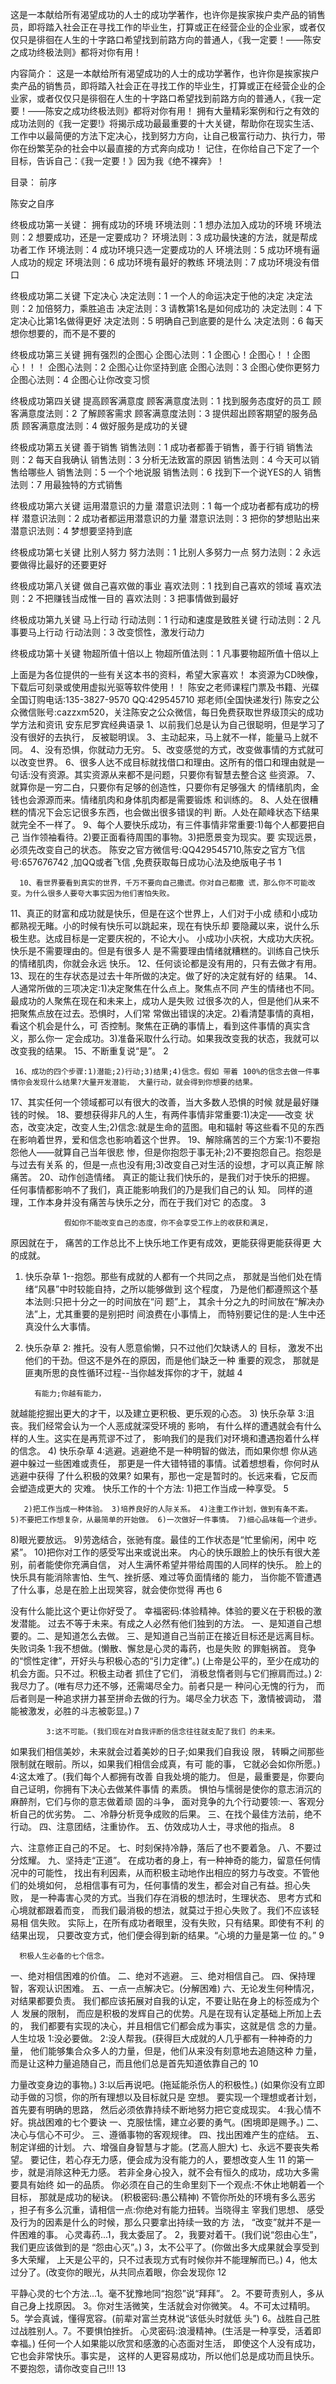  


这是一本献给所有渴望成功的人士的成功学著作，也许你是挨家挨户卖产品的销售员，即将踏入社会正在寻找工作的毕业生，打算或正在经营企业的企业家，或者仅仅只是徘徊在人生的十字路口希望找到前路方向的普通人，《我一定要！——陈安之成功终极法则》都将对你有用！


内容简介：
这是一本献给所有渴望成功的人士的成功学著作，也许你是挨家挨户卖产品的销售员，即将踏入社会正在寻找工作的毕业生，打算或正在经营企业的企业家，或者仅仅只是徘徊在人生的十字路口希望找到前路方向的普通人，《我一定要！——陈安之成功终极法则》都将对你有用！
拥有大量精彩案例和行之有效的成功法则的《我一定要!》将揭示成功最最重要的十大关键，帮助你在现实生活、工作中以最简便的方法下定决心，找到努力方向，让自己极富行动力、执行力，带你在纷繁芜杂的社会中以最直接的方式奔向成功！
记住，在你给自己下定了一个目标，告诉自己：《我一定要！》因为我《绝不裸奔》！ 


目录：
前序

陈安之自序

终极成功第一关键：
拥有成功的环境
环境法则：1
想办法加入成功的环境
环境法则：2
想要成功，还是一定要成功？
环境法则：3
成功最快速的方法，就是帮成功者工作
环境法则：4
成功环境只选一定要成功的人
环境法则：5
成功环境有逼人成功的规定
环境法则：6
成功环境有最好的教练
环境法则：7
成功环境没有借口

终极成功第二关键
下定决心
决定法则：1
一个人的命运决定于他的决定
决定法则：2
加倍努力，乘胜追击
决定法则：3
请教第1名是如何成功的
决定法则：4
下定决心比第1名做得更好
决定法则：5
明确自己到底要的是什么
决定法则：6
每天想你想要的，而不是不要的

终极成功第三关键
拥有强烈的企图心
企图心法则：1
企图心！企图心！！企图心！！！
企图心法则：2
企图心让你坚持到底
企图心法则：3
企图心使你更努力
企图心法则：4
企图心让你改变习惯

终极成功第四关键
提高顾客满意度
顾客满意度法则：1
找到服务态度好的员工
顾客满意度法则：2
了解顾客需求
顾客满意度法则：3
提供超出顾客期望的服务品质
顾客满意度法则：4
做好服务是成功的关键

终极成功第五关键
善于销售
销售法则：1
成功者都善于销售，善于行销
销售法则：2
每天自我确认
销售法则：3
分析无法致富的原因
销售法则：4
今天可以销售给哪些人
销售法则：5
一个个地说服
销售法则：6
找到下一个说YES的人
销售法则：7
用最独特的方式销售

终极成功第六关键
运用潜意识的力量
潜意识法则：1
每一个成功者都有成功的榜样
潜意识法则：2
成功者都运用潜意识的力量
潜意识法则：3
把你的梦想贴出来
潜意识法则：4
梦想要坚持到底

终极成功第七关键
比别人努力
努力法则：1
比别人多努力一点
努力法则：2
永远要做得比最好的还要更好

终极成功第八关键
做自己喜欢做的事业
喜欢法则：1
找到自己喜欢的领域
喜欢法则：2
不把赚钱当成惟一目的
喜欢法则：3
把事情做到最好

终极成功第九关键
马上行动
行动法则：1
行动和速度是致胜关键
行动法则：2
凡事要马上行动
行动法则：3
改变惯性，激发行动力

终极成功第十关键
物超所值十倍以上
物超所值法则：1
凡事要物超所值十倍以上


上面是为各位提供的一些有关这本书的资料，希望大家喜欢！
本资源为CD映像，下载后可刻录或使用虚拟光驱等软件使用！！
陈安之老师课程门票及书籍、光碟全国订购电话:135-3827-9570 QQ:429545710 郑老师(全国快递发行)
陈安之公众微信账号:cazzxm520，关注陈安之公众微信，每日免费获取世界级顶尖的成功学方法和资讯
安东尼罗宾经典语录
1、以前我们总是认为自己很聪明，但是学习了没有很好的去执行， 反被聪明误。
3、主动起来，马上就不一样，能量马上就不同。 4、没有恐惧，你就动力无穷。 5、改变感觉的方式，改变做事情的方式就可以改变世界。
6、很多人达不成目标就找借口和理由。这所有的借口和理由就是一 句话:没有资源。其实资源从来都不是问题，只要你有智慧去整合这 些资源。
7、就算你是一穷二白，只要你有足够的创造性，只要你有足够强大 的情绪肌肉，金钱也会源源而来。情绪肌肉和身体肌肉都是需要锻炼 和训练的。
8、人处在很糟糕的情况下会忘记很多东西，也会做出很多错误的判 断。人处在颠峰状态下结果就完全不一样了。
9、每个人要快乐成功，有三件事情非常重要:1)每个人都要把自己 当作领袖看待。2)要正面看待周围的事物。3)把愿景变为现实。要 实现远景，必须先改变自己的状态。
陈安之官方微信号:QQ429545710,陈安之官方飞信号:657676742 ,加QQ或者飞信 ,免费获取每日成功心法及绝版电子书
                1

      10、看世界要看到真实的世界，千万不要向自己撒谎。你对自己都撒 谎，那么你不可能改变。为什么很多人要夸大事实因为他们害怕失败。
11、真正的财富和成功就是快乐，但是在这个世界上，人们对于小成 绩和小成功都熟视无睹。小的时候有快乐可以跳起来，现在有快乐却 要隐藏以来，说什么乐极生悲。达成目标是一定要庆祝的，不论大小。 小成功小庆祝，大成功大庆祝。快乐是不需要理由的。但是有很多人 是不需要理由情绪就糟糕的。训练自己快乐的情绪肌肉，你就会永远 快乐。
12、任何谈论都是没有用的，只有去做才有用。 13、现在的生存状态是过去十年所做的决定。做了好的决定就有好的
结果。
14、人通常所做的三项决定:1)决定聚焦在什么点上。聚焦点不同 产生的情绪也不同。最成功的人聚焦在现在和未来上，成功人是失败 过很多次的人，但是他们从来不把聚焦点放在过去。恐惧时，人们常 常做出错误的决定。2)看清楚事情的真相，看这个机会是什么，可 否控制。聚焦在正确的事情上，看到这件事情的真实含义，那么你一 定会成功。3)准备采取什么行动。如果我改变我的状态，我就可以 改变我的结果。
15、不断重复说“是”。
2

     16、成功的四个步骤:1)潜能;2)行动;3)结果;4)信念。假如 带着 100%的信念去做一件事情你会发现什么结果?大量开发潜能， 大量行动，就会得到你想要的结果。
17、其实任何一个领域都可以有很大的改善，当大多数人恐惧的时候 就是最好赚钱的时候。
18、要想获得非凡的人生，有两件事情非常重要:1)决定——改变 状态，改变决定，改变人生;2)信念:就是生命的蓝图。电和辐射 等这些看不见的东西在影响着世界，爱和信念也影响着这个世界。
19、解除痛苦的三个方案:1)不要抱怨他人——就算自己当年很悲 惨，但是你抱怨于事无补;2)不要抱怨自己。抱怨是与过去有关系 的，但是一点也没有用;3)改变自己对生活的设想，才可以真正解 除痛苦。
20、动作创造情绪。 真正的能让我们快乐的，是我们对于快乐的把握。
任何事情都影响不了我们，真正能影响我们的乃是我们自己的认 知。
同样的道理，工作本身并没有痛苦与快乐之分，而在于我们对它 的态度。
3

                假如你不能改变自己的态度，你不会享受工作上的收获和满足，
原因就在于，
痛苦的工作总比不上快乐地工作更有成效，更能获得更能获得更 大的成就。
1) 快乐杂草 1--抱怨。那些有成就的人都有一个共同之点， 那就是当他们处在情绪“风暴”中时较能自持，之所以能够做到
这个程度， 乃是他们都遵照这个基本法则:只把十分之一的时间放在“问
题”上， 其余十分之九的时间放在“解决办法”上，尤其重要的是别把时
间浪费在小事情上，
而特别要记住的是:人生中还真没什么大事情。
2) 快乐杂草 2: 推托。没有人愿意偷懒，只不过他们欠缺诱人的 目标，
激发不出他们的干劲。但这不是外在的原因，而是他们缺乏一种 重要的观念，
那就是匪夷所思的良性循环过程--当你越发挥你的才干，就越
4

         有能力;你越有能力，
就越能挖掘出更大的才干，以及建立更积极、更乐观的心态。
3) 快乐杂草 3:沮丧。我们经常会认为一个人恶成就深受环境的 影响，
有什么样的遭遇就会有什么样的人生。这实在是再荒谬不过了， 影响我们的是我们对环境和遭遇抱着什么样的信念。
4) 快乐杂草 4:逃避。逃避绝不是一种明智的做法，而如果你想 你从逃避中躲过一些困难或责任，
那更是一件大错特错的事情。试着想想看，你何时从逃避中获得 了什么积极的效果?
如果有，那也一定是暂时的。长远来看，它反而会塑造成更大的 灾难。
快乐工作的十个方法: 1)把工作当成一种享受。
5

       2)把工作当成一种体验。 3)培养良好的人际关系。 4)注重工作计划，做到有条不紊。 5)不要把工作想复杂，从最简单的开始做。 6)一次做好一件事情。 7)细心品味每一个进步。
8)眼光要放远。 9)劳逸结合，张驰有度。最佳的工作状态是“忙里偷闲，闲中
吃紧”。
10)把你对工作的感受写出来或说出来。
  内心的快乐跟脸上的快乐有很大差别，前者能使你充满自信，
对人生满怀希望并带给周围的人同样的快乐。
脸上的快乐具有能消除害怕、生气、挫折感、难过等负面情绪的 能力，
当你能不管遭遇了什么事，总是在脸上出现笑容，就会使你觉得 再也
6

 没有什么能比这个更让你好受了。
幸福密码:体验精神。体验的要义在于积极的激发潜能。
过去不等于未来。有成之人必然有他们独到的方法。
一、是知道自己想要的。二、是知道怎么去做。
三、是知道自己当前正在接近目标还是远离目标。
失败词条 1:我不想做。(懒散、懈怠是心灵的毒药，也是失败 的罪魁祸首。
竞争的“惯性定律”，开好头与积极心态的“引力定律”。) (上帝是公平的，至少在成功的机会方面。只不过。积极主动者
抓住了它们，
消极怠惰者则与它们擦肩而过。)
2:我尽力了。(唯有尽力还不够，还需竭尽全力。前者只是一 种问心无愧的行为，
而后者则是一种追求拼力甚至拼命去做的行为。竭尽全力状态 下，激情被调动，
潜能被激发，必胜的斗志被彰显。)
7

            3:这不可能。(我们现在对自我评断的信念往往就支配了我们 的未来。
如果我们相信美妙，未来就会过着美妙的日子;如果我们自我设 限，
转瞬之间那些限制就在眼前。所以，如果我们相信会成真，有可 能的事，
它就必会如你所愿。) 4:这太难了。(我们每个人都拥有改善 自我处境的能力。
但是，最重要是，你要向自己证明，你拥有下决心去做某件事情 的素质。
惧怕与懦弱是使你的意志消沉的麻醉剂，它们与你的意志做着顽 固的斗争，
面对竞争的九个行动要领:一、客观分析自己的优劣势。 二、冷静分析竞争成败的后果。 三、在找个最佳方法前，绝不行动。 四、注意团结，注重协作。 五、仿效成功人士，寻求他的指点。
8

 六、注意修正自己的不足。
七、时刻保持冷静，落后了也不要着急。
八、不要过分炫耀。
九、坚持走“正道”。
在成功者的身上，有一种神奇的能力，留意任何情况中的可能性，
找出有利因素，从而积极主动地作出相应的努力与改变。不管他 们的处境如何，
总相信事有可为，任何事情的发生，都会对自己有益。担心失败，
是一种毒害心灵的方式。当我们存在消极的想法时，生理状态、 思考方式和心境就都跟着而变，
而我们最消极的想法，就莫过于担心失败了。我们不应该轻易相 信失败。
实际上，在所有成功者眼里，没有失败，只有结果。即使有不利 的结果出现，
只要改变方式，他们便会得到新的结果。“心境的力量是第一位 的。”
9

      积极人生必备的七个信念。
一、绝对相信困难的价值。
二、绝对不逃避。
三、绝对相信自己。
四、保持理智，客观认识困难。
五、一点一点解决它。(分解困难)
六、无论发生何种情况，对结果都要负责。
我们都应该拓展对自我的认定，不要让贴在身上的标签成为个人 发展的限制，
而应是积极的发辉自己的优势。凡是在现有认定基础上所加上去 的，
我们都要有实现的决心，并且相信它们都会成为事实，这就是信 念的力量。
人生垃圾 1:没必要做。
2:没人帮我。(获得巨大成就的人几乎都有一种神奇的力量， 他们能够集合众多人的力量，但是，他们从来没有刻意地去追随这种 力量，而是让这种力量追随自己，而且他们总是首先知道依靠自己的
10

   力量改变身边的事物。)
3:以后再说吧。(拖延能杀伤人的积极性。) (如果你没有立即动手做的习惯，你的所有理想以及目标就只是
空想。
要实现一个理想或者计划，首先要有明确的思路， 然后必须依靠持续不断地努力把它变成现实。 4:我心情不好。挑战困难的七个要诀 一、克服怯懦，建立必要的勇气。(困境即是赐予。) 二、决心与信心不可少。
三、遵循事物的客观规律。
四、找出困难产生的症结。
五、制定详细的计划。 六、增强自身智慧与才能。(艺高人胆大) 七、永远不要丧失希望。 要记住，若心存无力感，便会成为没有能力的人，要想改变人生
11
的第一步，就是消除这种无力感。
若非全身心投入，就不会有恒久的成功，成功大多需要具有始终 如一的品质。
你必须在自己的生命里刻下一个观点:不休止地朝着一个目标， 那就是成功的秘诀。
(积极密码:愚公精神) 不管你所处的环境有多么恶劣
，担子有多么沉重，请相信一点:你绝对有能力扭转。当晓得主 宰我们思想、
感受及行为的因素是什么的时候，那么只要拿出持续一致的方 法，
“改变”就并不是一件困难的事。
心灵毒药...1，我太委屈了。
2，我要对着干。(我们说“怨由心生”，我们更应该做到的是 “怨由心灭”。)
3，太不公平了。(你做出多大成果就会享受到多大荣耀，
上天是公平的，只不过表现方式有时候你并不能理解而已。)
4，他太过分了。(改变你的眼光，从共同点着眼，你会发现你 12

平静心灵的七个方法...1。毫不犹豫地同“抱怨”说“拜拜”。
2。不要苛责别人，多从自己身上找原因。
3。你对生活微笑，生活就会对你微笑。
4。不可太过精明。
5。学会真诚，懂得宽容。(前辈对富兰克林说“该低头时就低 头”)
6。战胜自己胜过战胜别人。7。不要惧怕挫折。 心灵密码:浪漫精神。(生活是一种享受，活着即幸福。) 任何一个人如果能以欣赏和感激的心态面对生活， 即使这个人没有成功，它也会非常快乐。事实是， 这样的人更容易成功，所以他们总是成功而且快乐。 不要抱怨，请你改变自己!!!
13
